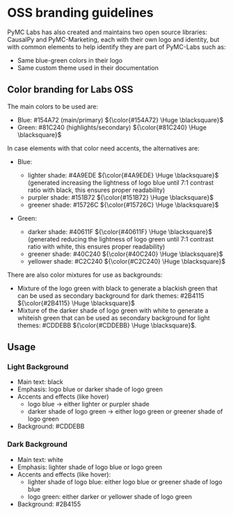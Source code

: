 # OSS branding guidelines

PyMC Labs has also created and maintains two open source libraries: CausalPy and PyMC-Marketing,
each with their own logo and identity, but with common elements to help identify they are
part of PyMC-Labs such as:

* Same blue-green colors in their logo
* Same custom theme used in their documentation


## Color branding for Labs OSS

The main colors to be used are:

* Blue: #154A72 (main/primary) ${\color{#154A72} \Huge \blacksquare}$
* Green: #81C240 (highlights/secondary) ${\color{#81C240} \Huge \blacksquare}$

In case elements with that color need accents, the alternatives are:

* Blue:
  * lighter shade: #4A9EDE ${\color{#4A9EDE} \Huge \blacksquare}$ (generated increasing the lightness of logo blue until 7:1 contrast ratio with black, this ensures proper readability)
  * purpler shade: #151B72 ${\color{#151B72} \Huge \blacksquare}$
  * greener shade: #15726C ${\color{#15726C} \Huge \blacksquare}$

* Green:
  * darker shade: #40611F ${\color{#40611F} \Huge \blacksquare}$ (generated reducing the lightness of logo green until 7:1 contrast ratio
    with white, this ensures proper readability)
  * greener shade: #40C240 ${\color{#40C240} \Huge \blacksquare}$
  * yellower shade: #C2C240 ${\color{#C2C240} \Huge \blacksquare}$

There are also color mixtures for use as backgrounds:
* Mixture of the logo green with black to generate a blackish green that can be used as secondary background for dark themes: #2B4115 ${\color{#2B4115} \Huge \blacksquare}$
* Mixture of the darker shade of logo green with white to generate a whiteish green that can be used as secondary background for light themes: #CDDEBB ${\color{#CDDEBB} \Huge \blacksquare}$.

## Usage

### Light Background
* Main text: black
* Emphasis: logo blue or darker shade of logo green
* Accents and effects (like hover)
  - logo blue -> either lighter or purpler shade
  - darker shade of logo green -> either logo green or greener shade of logo green
* Background: #CDDEBB

### Dark Background
* Main text: white
* Emphasis: lighter shade of logo blue or logo green
* Accents and effects (like hover):
  - lighter shade of logo blue: either logo blue or greener shade of logo blue
  - logo green: either darker or yellower shade of logo green
* Background: #2B4155
